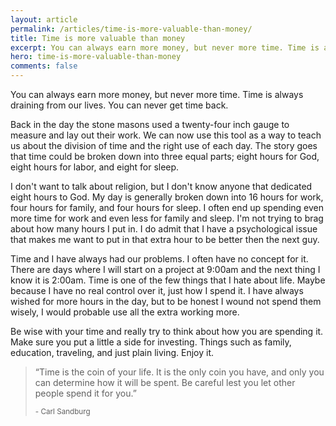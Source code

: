 ```yaml
---
layout: article
permalink: /articles/time-is-more-valuable-than-money/
title: Time is more valuable than money
excerpt: You can always earn more money, but never more time. Time is always draining from our lives. You can never get time back.
hero: time-is-more-valuable-than-money
comments: false
---
```


<p>You can always earn more money, but never more time. Time is always draining from our lives. You can never get time back.</p>
<p>Back in the day the stone masons used a twenty-four inch gauge to measure and lay out their work. We can now use this tool as a way to teach us about the division of time and the right use of each day. The story goes that time could be broken down into three equal parts; eight hours for God, eight hours for labor, and eight for sleep.</p>
<p>I don't want to talk about religion, but I don't know anyone that dedicated eight hours to God. My day is generally broken down into 16 hours for work, four hours for family, and four hours for sleep. I often end up spending even more time for work and even less for family and sleep. I'm not trying to brag about how many hours I put in. I do admit that I have a psychological issue that makes me want to put in that extra hour to be better then the next guy.</p>
<p>Time and I have always had our problems. I often have no concept for it. There are days where I will start on a project at 9:00am and the next thing I know it is 2:00am. Time is one of the few things that I hate about life. Maybe because I have no real control over it, just how I spend it. I have always wished for more hours in the day, but to be honest I wound not spend them wisely, I would probable use all the extra working more.</p>
<p>Be wise with your time and really try to think about how you are spending it. Make sure you put a little a side for investing. Things such as family, education, traveling, and just plain living. Enjoy it.</p>
<blockquote>
  <p>&#8220;Time is the coin of your life. It is the only coin you have, and only you can determine how it will be spent. Be careful lest you let other people spend it for you.&#8221;</p>
  <small>- Carl Sandburg</small>
</blockquote>

